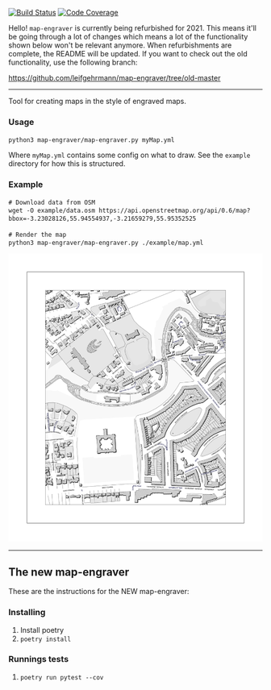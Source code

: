 [![Build Status](https://github.com/leifgehrmann/map-engraver/workflows/Build/badge.svg?branch=master)](https://github.com/leifgehrmann/map-engraver/actions)
[![Code Coverage](https://codecov.io/gh/leifgehrmann/map-engraver/branch/master/graph/badge.svg)](https://codecov.io/gh/leifgehrmann/map-engraver)

Hello! `map-engraver` is currently being refurbished for 2021. This means it'll
be going through a lot of changes which means a lot of the functionality shown
below won't be relevant anymore. When refurbishments are complete, the README
will be updated. If you want to check out the old functionality, use the
following branch:

https://github.com/leifgehrmann/map-engraver/tree/old-master

----

Tool for creating maps in the style of engraved maps.

### Usage

`python3 map-engraver/map-engraver.py myMap.yml`

Where `myMap.yml` contains some config on what to draw. See the `example` directory for how this is structured.

### Example

```
# Download data from OSM
wget -O example/data.osm https://api.openstreetmap.org/api/0.6/map?bbox=-3.23028126,55.94554937,-3.21659279,55.95352525

# Render the map
python3 map-engraver/map-engraver.py ./example/map.yml
```

![An example of the output](example.png)

---

## The new map-engraver

These are the instructions for the NEW map-engraver:

### Installing

1. Install poetry
2. `poetry install`

### Runnings tests

1. `poetry run pytest --cov`
